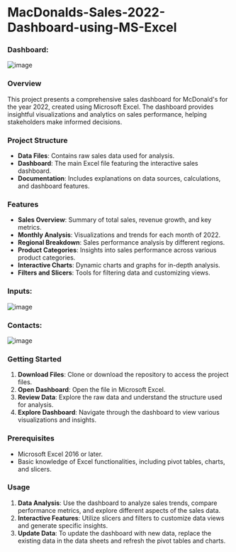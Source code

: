 # MacDonalds-Sales-2022-Dashboard-using-MS-Excel

### Dashboard:

![image](https://github.com/user-attachments/assets/fd113b7a-5289-455a-9f5e-5fe113f0ea75)



### Overview

This project presents a comprehensive sales dashboard for McDonald's for the year 2022, created using Microsoft Excel. The dashboard provides insightful visualizations and analytics on sales performance, helping stakeholders make informed decisions.

### Project Structure

- **Data Files**: Contains raw sales data used for analysis.
- **Dashboard**: The main Excel file featuring the interactive sales dashboard.
- **Documentation**: Includes explanations on data sources, calculations, and dashboard features.

### Features

- **Sales Overview**: Summary of total sales, revenue growth, and key metrics.
- **Monthly Analysis**: Visualizations and trends for each month of 2022.
- **Regional Breakdown**: Sales performance analysis by different regions.
- **Product Categories**: Insights into sales performance across various product categories.
- **Interactive Charts**: Dynamic charts and graphs for in-depth analysis.
- **Filters and Slicers**: Tools for filtering data and customizing views.

### Inputs:

![image](https://github.com/user-attachments/assets/f7f5b5cc-0de1-4416-b42a-a311de467f4b)


### Contacts:

![image](https://github.com/user-attachments/assets/63cc544a-9698-486d-a7f9-5e9ef300f571)



### Getting Started

1. **Download Files**: Clone or download the repository to access the project files.
2. **Open Dashboard**: Open the file in Microsoft Excel.
3. **Review Data**: Explore the raw data and understand the structure used for analysis.
4. **Explore Dashboard**: Navigate through the dashboard to view various visualizations and insights.

### Prerequisites

- Microsoft Excel 2016 or later.
- Basic knowledge of Excel functionalities, including pivot tables, charts, and slicers.

### Usage

1. **Data Analysis**: Use the dashboard to analyze sales trends, compare performance metrics, and explore different aspects of the sales data.
2. **Interactive Features**: Utilize slicers and filters to customize data views and generate specific insights.
3. **Update Data**: To update the dashboard with new data, replace the existing data in the data sheets and refresh the pivot tables and charts.

